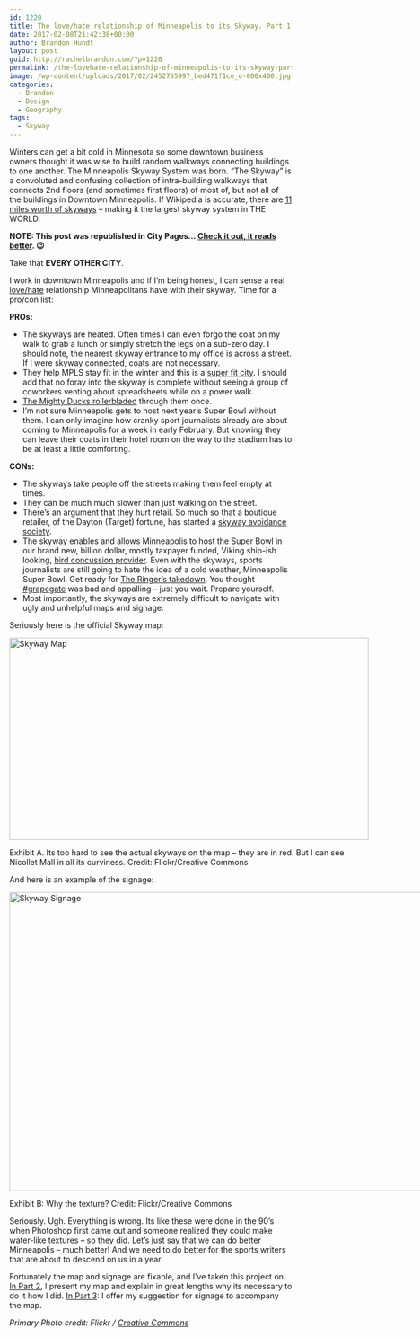 ```yaml
---
id: 1220
title: The love/hate relationship of Minneapolis to its Skyway. Part 1 of the Minneapolis Skyway redesign.
date: 2017-02-08T21:42:38+00:00
author: Brandon Hundt
layout: post
guid: http://rachelbrandon.com/?p=1220
permalink: /the-lovehate-relationship-of-minneapolis-to-its-skyway-part-1-of-the-minneapolis-skyway-redesign/
image: /wp-content/uploads/2017/02/2452755997_bed471f1ce_o-800x400.jpg
categories:
  - Brandon
  - Design
  - Geography
tags:
  - Skyway
---
```

Winters can get a bit cold in Minnesota so some downtown business owners thought it was wise to build random walkways connecting buildings to one another. The Minneapolis Skyway System was born. “The Skyway” is a convoluted and confusing collection of intra-building walkways that connects 2nd floors (and sometimes first floors) of most of, but not all of the buildings in Downtown Minneapolis. If Wikipedia is accurate, there are [11 miles worth of skyways](https://en.wikipedia.org/wiki/Minneapolis_Skyway_System) &#8211; making it the largest skyway system in THE WORLD.<!--more-->

**NOTE: This post was republished in City Pages&#8230; [Check it out, it reads better](http://www.citypages.com/news/minneapolis-lovehate-relationship-with-the-skyway-and-how-to-make-it-suck-a-lot-less/414065113). 😉** 

Take that **EVERY OTHER CITY**.

I work in downtown Minneapolis and if I’m being honest, I can sense a real [love/hate](https://nextcity.org/daily/entry/minneapolis-skyways-plan-future) relationship Minneapolitans have with their skyway. Time for a pro/con list:

**PROs:** 

  * The skyways are heated. Often times I can even forgo the coat on my walk to grab a lunch or simply stretch the legs on a sub-zero day. I should note, the nearest skyway entrance to my office is across a street. If I were skyway connected, coats are not necessary.
  * They help MPLS stay fit in the winter and this is a [super fit city](http://www.americanfitnessindex.org/?city=minneapolis-mn). I should add that no foray into the skyway is complete without seeing a group of coworkers venting about spreadsheets while on a power walk.
  * [The Mighty Ducks rollerbladed](http://www.downtownmpls.com/news_article/show/435964-where-did-the-mighty-ducks-shoot-scenes-in-downtown-minneapolis-) through them once.
  * I’m not sure Minneapolis gets to host next year’s Super Bowl without them. I can only imagine how cranky sport journalists already are about coming to Minneapolis for a week in early February. But knowing they can leave their coats in their hotel room on the way to the stadium has to be at least a little comforting.

**CONs:**

  * The skyways take people off the streets making them feel empty at times.
  * They can be much much slower than just walking on the street.
  * There’s an argument that they hurt retail. So much so that a boutique retailer, of the Dayton (Target) fortune, has started a [skyway avoidance society](http://mspmag.com/shop-and-style/ali-shops/the-oath-of-the-skyway-avoidance-society/).
  * The skyway enables and allows Minneapolis to host the Super Bowl in our brand new, billion dollar, mostly taxpayer funded, Viking ship-ish looking, [bird concussion provider](http://www.startribune.com/u-s-bank-stadium-officials-plan-three-year-300-000-bird-fatality-study/386676761/). Even with the skyways, sports journalists are still going to hate the idea of a cold weather, Minneapolis Super Bowl. Get ready for [The Ringer’s takedown](https://theringer.com/37-pre-super-bowl-hours-in-houston-d1627b7c8f52#.jkdlg0nh3). You thought [#grapegate](https://publiceditor.blogs.nytimes.com/2014/11/20/new-york-times-minnesota-grape-salad/) was bad and appalling &#8211; just you wait. Prepare yourself.
  * Most importantly, the skyways are extremely difficult to navigate with ugly and unhelpful maps and signage.

Seriously here is the official Skyway map:

<div id="attachment_1260" style="width: 650px" class="wp-caption alignnone">
  <img class="size-large wp-image-1260" src="http://rachelbrandon.com/wp-content/uploads/2017/02/23161166002_c940553345_o-1-1024x576.jpg" alt="Skyway Map" width="640" height="360" srcset="https://rachelbrandon.com/wp-content/uploads/2017/02/23161166002_c940553345_o-1-1024x576.jpg 1024w, https://rachelbrandon.com/wp-content/uploads/2017/02/23161166002_c940553345_o-1-300x169.jpg 300w, https://rachelbrandon.com/wp-content/uploads/2017/02/23161166002_c940553345_o-1-768x432.jpg 768w" sizes="(max-width: 640px) 100vw, 640px" />
  
  <p class="wp-caption-text">
    Exhibit A. Its too hard to see the actual skyways on the map &#8211; they are in red. But I can see Nicollet Mall in all its curviness. Credit: Flickr/Creative Commons.
  </p>
</div>

And here is an example of the signage:

<div id="attachment_1261" style="width: 810px" class="wp-caption alignnone">
  <img class="size-full wp-image-1261" src="http://rachelbrandon.com/wp-content/uploads/2017/02/309058875_bc124e586f_o.jpg" alt="Skyway Signage" width="800" height="532" srcset="https://rachelbrandon.com/wp-content/uploads/2017/02/309058875_bc124e586f_o.jpg 800w, https://rachelbrandon.com/wp-content/uploads/2017/02/309058875_bc124e586f_o-300x200.jpg 300w, https://rachelbrandon.com/wp-content/uploads/2017/02/309058875_bc124e586f_o-768x511.jpg 768w" sizes="(max-width: 800px) 100vw, 800px" />
  
  <p class="wp-caption-text">
    Exhibit B: Why the texture? Credit: Flickr/Creative Commons
  </p>
</div>

Seriously. Ugh. Everything is wrong. Its like these were done in the 90’s when Photoshop first came out and someone realized they could make water-like textures &#8211; so they did. Let’s just say that we can do better Minneapolis &#8211; much better! And we need to do better for the sports writers that are about to descend on us in a year.

Fortunately the map and signage are fixable, and I’ve taken this project on. [In Part 2](/make-the-skyway-map-great-for-the-first-time-part-2-of-the-minneapolis-skyway-redesign-project), I present my map and explain in great lengths why its necessary to do it how I did. [In Part 3](/better-signage-for-the-skyway-part-3-of-the-minneapolis-skyway-redesign): I offer my suggestion for signage to accompany the map.

<small style="font-size: 14px;"><em>Primary Photo credit: Flickr / <a href="https://creativecommons.org/licenses/by-nc-nd/2.0/">Creative Commons</a></em></small>